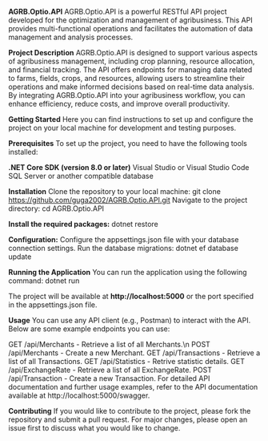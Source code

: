 **AGRB.Optio.API**
AGRB.Optio.API is a powerful RESTful API project developed for the optimization and management of agribusiness. 
This API provides multi-functional operations and facilitates the automation of data management and analysis processes.

**Project Description**
AGRB.Optio.API is designed to support various aspects of agribusiness management, including crop planning,
resource allocation, and financial tracking. The API offers endpoints for managing data related to farms, fields,
crops, and resources, allowing users to streamline their operations and make informed decisions based on real-time
data analysis. By integrating AGRB.Optio.API into your agribusiness workflow, you can enhance efficiency, reduce costs, and improve overall productivity.

**Getting Started**
Here you can find instructions to set up and configure the project on your
local machine for development and testing purposes.

**Prerequisites**
To set up the project, you need to have the following tools installed:

**.NET Core SDK (version 8.0 or later)**
Visual Studio or Visual Studio Code
SQL Server or another compatible database

**Installation**
Clone the repository to your local machine:
git clone https://github.com/guga2002/AGRB.Optio.API.git
Navigate to the project directory:
cd AGRB.Optio.API

**Install the required packages:**
dotnet restore

**Configuration:**
Configure the appsettings.json file with your database connection settings.
Run the database migrations:
dotnet ef database update

**Running the Application**
You can run the application using the following command:
dotnet run

The project will be available at **http://localhost:5000** or the port specified in the appsettings.json file.

**Usage**
You can use any API client (e.g., Postman) to interact with the API. Below are some example endpoints you can use:

GET /api/Merchants - Retrieve a list of all Merchants.\n
POST /api/Merchants - Create a new Merchant.
GET /api/Transactions - Retrieve a list of all Transactions.
GET /api/Statistics - Retrive statistic details.
GET /api/ExchangeRate - Retrieve a list of all ExchangeRate.
POST /api/Transaction - Create a new Transaction.
For detailed API documentation and further usage examples, refer to the API documentation available at
http://localhost:5000/swagger.

**Contributing**
If you would like to contribute to the project, please fork the repository and submit a pull request. For major changes, 
please open an issue first to discuss what you would like to change.
